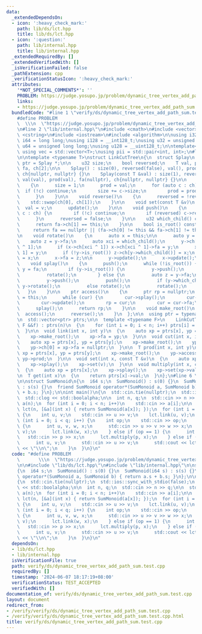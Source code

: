 ```yaml
---
data:
  _extendedDependsOn:
  - icon: ':heavy_check_mark:'
    path: lib/ds/lct.hpp
    title: lib/ds/lct.hpp
  - icon: ':question:'
    path: lib/internal.hpp
    title: lib/internal.hpp
  _extendedRequiredBy: []
  _extendedVerifiedWith: []
  _isVerificationFailed: false
  _pathExtension: cpp
  _verificationStatusIcon: ':heavy_check_mark:'
  attributes:
    '*NOT_SPECIAL_COMMENTS*': ''
    PROBLEM: https://judge.yosupo.jp/problem/dynamic_tree_vertex_add_path_sum
    links:
    - https://judge.yosupo.jp/problem/dynamic_tree_vertex_add_path_sum
  bundledCode: "#line 1 \"verify/ds/dynamic_tree_vertex_add_path_sum.test.cpp\"\n\
    #define PROBLEM                                                              \
    \  \\\n  \"https://judge.yosupo.jp/problem/dynamic_tree_vertex_add_path_sum\"\n\
    \n#line 2 \"lib/internal.hpp\"\n#include <cmath>\n#include <vector>\n#include\
    \ <cstring>\n#include <iostream>\n#include <algorithm>\n\nusing i32 = int;\nusing\
    \ i64 = long long;\nusing i128 = __int128_t;\nusing u32 = unsigned int;\nusing\
    \ u64 = unsigned long long;\nusing u128 = __uint128_t;\n\ntemplate<typename T>\
    \ using vec = std::vector<T>;\nusing pii = std::pair<int, int>;\n#line 3 \"lib/ds/lct.hpp\"\
    \n\ntemplate <typename T>\nstruct LinkCutTree\n{\n  struct Splay\n  {\n    using\
    \ ptr = Splay *;\n\n    u32 size;\n    bool reversed;\n    T val, prod;\n    ptr\
    \ fa, ch[2];\n\n    Splay() : size(0), reversed(false), val(), prod(), fa(nullptr),\
    \ ch{nullptr, nullptr} {}\n    Splay(const T &val) : size(1), reversed(false),\
    \ val(val), prod(val), fa(nullptr), ch{nullptr, nullptr} {}\n\n    void update()\n\
    \    {\n      size = 1;\n      prod = val;\n      for (auto c : ch) {\n      \
    \  if (!c) continue;\n        size += c->size;\n        prod = prod * c->prod;\n\
    \      }\n    }\n\n    void reverse()\n    {\n      reversed = !reversed;\n  \
    \    std::swap(ch[0], ch[1]);\n    }\n\n    void set(const T &v)\n    {\n    \
    \  val = v;\n      update();\n    }\n\n    void push()\n    {\n      for (auto\
    \ c : ch) {\n        if (!c) continue;\n        if (reversed) c->reverse();\n\
    \      }\n      reversed = false;\n    }\n\n    u32 which_child() const\n    {\n\
    \      return fa->ch[1] == this;\n    }\n\n    bool is_root() const\n    {\n \
    \     return fa == nullptr || (fa->ch[0] != this && fa->ch[1] != this);\n    }\n\
    \n    void rotate()\n    {\n      auto x = this;\n\n      auto y = x->fa;\n  \
    \    auto z = y->fa;\n      auto xci = which_child();\n      y->ch[xci] = x->ch[xci\
    \ ^ 1];\n      if (x->ch[xci ^ 1]) x->ch[xci ^ 1]->fa = y;\n      x->ch[xci ^\
    \ 1] = y;\n      if (!y->is_root()) z->ch[y->which_child()] = x;\n      y->fa\
    \ = x;\n      x->fa = z;\n\n      y->update();\n      x->update();\n    }\n\n\
    \    void splay()\n    {\n      push();\n      while (!is_root()) {\n        auto\
    \ y = fa;\n        if (y->is_root()) {\n          y->push();\n          push();\n\
    \          rotate();\n        } else {\n          auto z = y->fa;\n          z->push();\n\
    \          y->push();\n          push();\n          if (y->which_child() == which_child())\
    \ y->rotate();\n          else rotate();\n          rotate();\n        }\n   \
    \   }\n    }\n\n    ptr access()\n    {\n      ptr rp = nullptr;\n      ptr cur\
    \ = this;\n      while (cur) {\n        cur->splay();\n        cur->ch[1] = rp;\n\
    \        cur->update();\n        rp = cur;\n        cur = cur->fa;\n      }\n\
    \      splay();\n      return rp;\n    }\n\n    void make_root()\n    {\n    \
    \  access();\n      reverse();\n    }\n  };\n\n  using ptr = typename Splay::ptr;\n\
    \n  std::vector<ptr> ptrs;\n\n  template <typename F>\n    LinkCutTree(int n,\
    \ F &&f) : ptrs(n)\n  {\n    for (int i = 0; i < n; i++) ptrs[i] = new Splay(f(i));\n\
    \  }\n\n  void link(int x, int y)\n  {\n    auto xp = ptrs[x], yp = ptrs[y];\n\
    \    xp->make_root();\n    xp->fa = yp;\n  }\n\n  void cut(int x, int y)\n  {\n\
    \    auto xp = ptrs[x], yp = ptrs[y];\n    xp->make_root();\n    yp->access();\n\
    \    yp->ch[0] = xp->fa = nullptr;\n  }\n\n  T prod(int x, int y)\n  {\n    auto\
    \ xp = ptrs[x], yp = ptrs[y];\n    xp->make_root();\n    yp->access();\n    return\
    \ yp->prod;\n  }\n\n  void set(int x, const T &v)\n  {\n    auto xp = ptrs[x];\n\
    \    xp->splay();\n    xp->set(v);\n  }\n\n  void multiply(int x, const T &v)\n\
    \  {\n    auto xp = ptrs[x];\n    xp->splay();\n    xp->set(xp->val * v);\n  }\n\
    \n  T get(int x)\n  {\n    return ptrs[x]->val;\n  }\n};\n#line 6 \"verify/ds/dynamic_tree_vertex_add_path_sum.test.cpp\"\
    \n\nstruct SumMonoid\n{\n  i64 s;\n  SumMonoid() : s(0) {}\n  SumMonoid(i64 s)\
    \ : s(s) {}\n  friend SumMonoid operator*(SumMonoid a, SumMonoid b) { return a.s\
    \ + b.s; }\n};\n\nint main()\n{\n  std::cin.tie(nullptr);\n  std::ios::sync_with_stdio(false);\n\
    \  std::clog << std::boolalpha;\n\n  int n, q;\n  std::cin >> n >> q;\n\n  std::vector<int>\
    \ a(n);\n  for (int i = 0; i < n; i++)\n    std::cin >> a[i];\n\n  LinkCutTree<SumMonoid>\
    \ lct(n, [&a](int x) { return SumMonoid(a[x]); });\n  for (int i = 1; i < n; i++)\
    \ {\n    int u, v;\n    std::cin >> u >> v;\n    lct.link(u, v);\n  }\n\n  for\
    \ (int i = 0; i < q; i++) {\n    int op;\n    std::cin >> op;\n    if (op == 0)\
    \ {\n      int u, v, w, x;\n      std::cin >> u >> v >> w >> x;\n      lct.cut(u,\
    \ v);\n      lct.link(w, x);\n    } else if (op == 1) {\n      int p, x;\n   \
    \   std::cin >> p >> x;\n      lct.multiply(p, x);\n    } else if (op == 2) {\n\
    \      int u, v;\n      std::cin >> u >> v;\n      std::cout << lct.prod(u, v).s\
    \ << \"\\n\";\n    }\n  }\n}\n"
  code: "#define PROBLEM                                                         \
    \       \\\n  \"https://judge.yosupo.jp/problem/dynamic_tree_vertex_add_path_sum\"\
    \n\n#include \"lib/ds/lct.hpp\"\n#include \"lib/internal.hpp\"\n\nstruct SumMonoid\n\
    {\n  i64 s;\n  SumMonoid() : s(0) {}\n  SumMonoid(i64 s) : s(s) {}\n  friend SumMonoid\
    \ operator*(SumMonoid a, SumMonoid b) { return a.s + b.s; }\n};\n\nint main()\n\
    {\n  std::cin.tie(nullptr);\n  std::ios::sync_with_stdio(false);\n  std::clog\
    \ << std::boolalpha;\n\n  int n, q;\n  std::cin >> n >> q;\n\n  std::vector<int>\
    \ a(n);\n  for (int i = 0; i < n; i++)\n    std::cin >> a[i];\n\n  LinkCutTree<SumMonoid>\
    \ lct(n, [&a](int x) { return SumMonoid(a[x]); });\n  for (int i = 1; i < n; i++)\
    \ {\n    int u, v;\n    std::cin >> u >> v;\n    lct.link(u, v);\n  }\n\n  for\
    \ (int i = 0; i < q; i++) {\n    int op;\n    std::cin >> op;\n    if (op == 0)\
    \ {\n      int u, v, w, x;\n      std::cin >> u >> v >> w >> x;\n      lct.cut(u,\
    \ v);\n      lct.link(w, x);\n    } else if (op == 1) {\n      int p, x;\n   \
    \   std::cin >> p >> x;\n      lct.multiply(p, x);\n    } else if (op == 2) {\n\
    \      int u, v;\n      std::cin >> u >> v;\n      std::cout << lct.prod(u, v).s\
    \ << \"\\n\";\n    }\n  }\n}\n"
  dependsOn:
  - lib/ds/lct.hpp
  - lib/internal.hpp
  isVerificationFile: true
  path: verify/ds/dynamic_tree_vertex_add_path_sum.test.cpp
  requiredBy: []
  timestamp: '2024-06-07 18:17:19+08:00'
  verificationStatus: TEST_ACCEPTED
  verifiedWith: []
documentation_of: verify/ds/dynamic_tree_vertex_add_path_sum.test.cpp
layout: document
redirect_from:
- /verify/verify/ds/dynamic_tree_vertex_add_path_sum.test.cpp
- /verify/verify/ds/dynamic_tree_vertex_add_path_sum.test.cpp.html
title: verify/ds/dynamic_tree_vertex_add_path_sum.test.cpp
---
```


